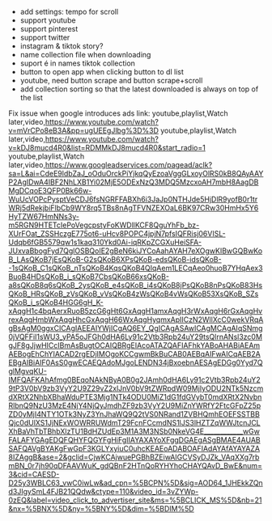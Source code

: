 - add settings: tempo for scroll
- support youtube
- support pinterest
- support twitter
- instagram & tiktok story?
- name collection file when downloading
- suport é in names tiktok collection
- button to open app when clicking button to dl list
- youtube, need button scrape and button scrape+scroll
- add collection sorting so that the latest downloaded is always on top of the list


Fix issue when google introduces ads link:
youtube,playlist,Watch later,video,https://www.youtube.com/watch?v=mVrCPo8eB3A&pp=ugUEEgJlbg%3D%3D
youtube,playlist,Watch later,video,https://www.youtube.com/watch?v=kDJ8mucd4R0&list=RDMMkDJ8mucd4R0&start_radio=1
youtube,playlist,Watch later,video,https://www.googleadservices.com/pagead/aclk?sa=L&ai=CdeE9ldbZaJ_oOduOrckPiYjkqQyEzoaVggGLxoyOlRS0kB8QAyAAYP2AgIDwA4IBF2NhLXB1Yi02MjE5ODExNzQ3MDQ5MzcxoAH7mbH8AagDBMgDCqoE3QFP0Bk66w-WuUcVOPcPysptVeCDJ6fsNGRFFABXh6i3JaJp0NTHJde5HjDlR9yofB0r1trWRj5dRekjbiFlbCb9WY8rq5TBs8nAgTFVNZEXOaL6BK97CRw30HmHx5Y6HyTZW67HmNNs3y-m5RGN9HTETcIePoVegcpstyFoKWDllKCF8QguYhFb_bz-XUrFOat_ZSSHczgE775ot6-uHcv8POPC4jpjN7pfsIQFRisj06VISL-Udqb6fGB5579qw1s1kaq310Ykd0Ai-iqRKpZCGXuHeiSFA-JUxvaBbogFyd7QglOSBQoIE2gBeN6kiJYCoAahAYAH7eXOgwKIBwGQBwKoB_LAsQKoB7jEsQKoB-G2sQKoB6XPsQKoB-edsQKoB-idsQKoB--1sQKoB_C1sQKoB_nTsQKoB4KqsQKoB4QIqAem1LECqAeo0huoB7YHqAex3BuoB4HDsQKoB_i_sQKoB7CbsQKoB66xsQKoB-a8sQKoB8q6sQKoB_2ysQKoB_e4sQKoB_i4sQKoB8jPsQKoB8nPsQKoB83HsQKoB_HRsQKoB_zVsQKoB_vVsQKoB4zWsQKoB4vWsQKoB53XsQKoB_SZsQKoB_i_sQKoB4HGG6gH_K-xAqgH1c4bqAerxRuoB5zcG6gHt6GxAqgH1amxAqgH3rWxAqgH6rGxAqgHvrexAqgHmbWxAqgHhcGxAqgH66WxAqgHyqmxApIICzN2WllXcC0wekVRqAgBsAgM0ggxCICAgIAEEAIYWjICgAQ6EY_QgICAgASAwICAgMCAgAIqSNmg0jVQFFiI1sWU3_yPA5oJFGh0dHA6Ly91c2Vtb3Rpb24uY29tsQlrnANsl3zc0MgJF8gJjwHICcIBmAsBugtOCAIQBRgEIAcoATAZQAFIAFhkYABoAHABiAEAmAEBogEhChYIACAD2rgEDjIMOgoKCCgwmBkBuCAB0AEBqAIFwAICqAEB2AEBgAIBiAIF0AsS0gwECAEQAdoMJgoLENDN34jBxoebnAESAgEDGg0Yyd7QglMgvqKU-IMFQAFKAhAfmg0BEqoNAkNByA0B0g2JAmh0dHA6Ly91c2Vtb3Rpb24uY29tP3V0bV9zb3VyY2U9Z29vZ2xlJnV0bV9tZWRpdW09MjIyODU2NTk5NzcmdXRtX2NhbXBhaWduPTE3Mjg1NTk4ODU0MiZ1dG1fdGVybT0mdXRtX2NvbnRlbnQ9NzU3MzE4NjY4NjQyJmdhZF9zb3VyY2U9MiZnYWRfY2FtcGFpZ25pZD0yMjI4NTY1OTk3NyZ3YnJhaWQ9Q2tVS0NRand1ZVBHQmhEOEFSSTBBQjc0dUlXS1JjNExWOWRRUWdmT29FcnFCcmdNS1lJS3lHZTZqWWJtcnJCLXhBaVhTbTBhbXlzTU1BdHZUdEp3M1A3M3NSb0NkeVG4E____________wGwFALAFYGAgEDQFQHYFQGYFgHiFgIIAYAXAYoXFggDGAEgASgBMAE4AUABSAFQAVgBYAKgFwGpF3KGLYxyiuC0uhcKEAEoADABOAFIAdAYAfAYAYAZA8IZAggB&ase=2&gclid=CjwKCAjwuePGBhBZEiwAIGCVSyDJZk_VAqXXg7rbmBN_0r7jh90qDFAAVWuK_gdQBnF2HTnQoRYHYhoCHAYQAvD_BwE&num=3&cid=CAESD-D25y3WBLC63_vwC0iwLw&ad_cpn=%5BCPN%5D&sig=AOD64_1JHEkkZQnd3JIgySmL4FJB21QQdw&ctype=110&video_id=3vZYWp-0zEQ&label=video_click_to_advertiser_site&ms=%5BCLICK_MS%5D&nb=21&nx=%5BNX%5D&ny=%5BNY%5D&dim=%5BDIM%5D
